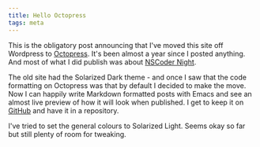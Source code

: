 ```yaml
---
title: Hello Octopress
tags: meta
---
```


This is the obligatory post announcing that I've moved this site off Wordpress
to [Octopress](http://Octopress.org "Octopress - The blogging framework for
hackers"). It's been almost a year since I posted anything. And most of what I
did publish was about [NSCoder Night](http://nscodernightlondon.com "NSCoder
Night London's page").

The old site had the Solarized Dark theme - and once I saw that the code
formatting on Octopress was that by default I decided to make the move. Now I
can happily write Markdown formatted posts with Emacs and see an almost live
preview of how it will look when published. I get to keep it on
[GitHub](http://github.com "GitHub") and have it in a repository.

I've tried to set the general colours to Solarized Light. Seems okay so far but
still plenty of room for tweaking.
